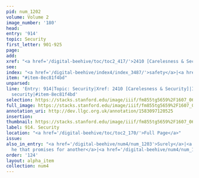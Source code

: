 ```yaml
---
pid: num_1202
volume: Volume 2
image_number: '180'
head: 
entry: '914'
topic: Security
first_letter: 901-925
page: 
add: 
xref: "<a href='/digital-beehive/toc/toc2_417/'>2410 [Carelesness & Security]</a>"
see: 
index: "<a href='/digital-beehive/index4/index_3487/'>safety</a>|<a href='/digital-beehive/index4/index_3588/'>security</a>"
item: "#item-8ec81f4bd"
unparsed: 
line: 'Entry: 914|Topic: Security|Xref: 2410 [Carelesness & Security]|Index: safety|Index:
  security|#item-8ec81f4bd'
selection: https://stacks.stanford.edu/image/iiif/fm855tg5659%2F1607_0647/933,3366,2740,303/full/0/default.jpg
full_image: https://stacks.stanford.edu/image/iiif/fm855tg5659%2F1607_0647/full/full/0/default.jpg
annotation_uri: http://dev.llgc.org.uk/annotation/1583097120525
insertion: 
thumbnail: https://stacks.stanford.edu/image/iiif/fm855tg5659%2F1607_0647/933,3366,600,180/250,/0/default.jpg
label: 914. Security
location: "<a href='/digital-beehive/toc/toc2_170/'>Full Page</a>"
issue: 
also_in_entry: "<a href='/digital-beehive/num4/num_1203'>Surely</a>|<a href='/digital-beehive/num4/num_1204'>Security,
  he that promises for another</a>|<a href='/digital-beehive/num4/num_1205'>Safety</a>"
order: '124'
layout: alpha_item
collection: num4
---
```

